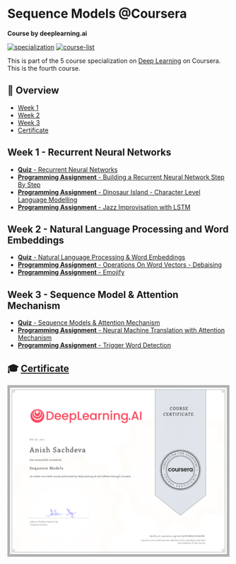 # Sequence Models @Coursera

__Course by deeplearning.ai__

[![specialization](https://img.shields.io/badge/specialization-Deep%20Learning-<COLOR>.svg)](https://github.com/anishLearnsToCode/deep-learning-ai)
[![course-list](https://img.shields.io/badge/also%20see-Other%20Coursera%20Courses-1f72ff.svg)](https://github.com/anishLearnsToCode/course-list#coursera)

This is part of the 5 course specialization on 
[Deep Learning](https://github.com/anishLearnsToCode/deep-learning-ai) 
on Coursera. This is the fourth course.

## 📖 Overview
- [Week 1](#week-1---recurrent-neural-networks)
- [Week 2](#week-2---natural-language-processing-and-word-embeddings)
- [Week 3](#week-3---sequence-model--attention-mechanism)
- [Certificate](#-certificate)

## Week 1 - Recurrent Neural Networks
- [__Quiz__ - Recurrent Neural Networks](week_1/quiz/quiz.md)
- [__Programming Assignment__ - Building a Recurrent Neural Network Step By Step](week_1/building-recurrent-nn-step-by-step/Building_a_Recurrent_Neural_Network_Step_by_Step_v3b.ipynb)
- [__Programming Assignment__ - Dinosaur Island - Character Level Language Modelling](week_1/dinasour-island-character-level-language-modelling/Dinosaurus_Island_Character_level_language_model_final_v3b.ipynb)
- [__Programming Assignment__ - Jazz Improvisation with LSTM](week_1/jazz-improv-with-lstm/Improvise_a_Jazz_Solo_with_an_LSTM_Network_v3a.ipynb)

## Week 2 - Natural Language Processing and Word Embeddings
- [__Quiz__ - Natural Language Processing & Word Embeddings](week_2/nlp-word-embeddings-quiz/quiz.md)
- [__Programming Assignment__ - Operations On Word Vectors - Debaising](week_2/word-vector-representation/Operations_on_word_vectors_v2a.ipynb)
- [__Programming Assignment__ - Emojify](week_2/emojify/Emojify_v2a.ipynb)

## Week 3 - Sequence Model & Attention Mechanism
- [__Quiz__ - Sequence Models & Attention Mechanism](week_3/sequence-models-attn-mechanism-quiz/quiz.md)
- [__Programming Assignment__ - Neural Machine Translation with Attention Mechanism](week_3/machine-translation/Neural_machine_translation_with_attention_v4a.ipynb)
- [__Programming Assignment__ - Trigger Word Detection](week_3/trigger-word-detection/Trigger_word_detection_v1a.ipynb)

## 🎓 [Certificate](https://coursera.org/verify/PA9BDUHSNER9)
![certificate](assets/certificate.png)

